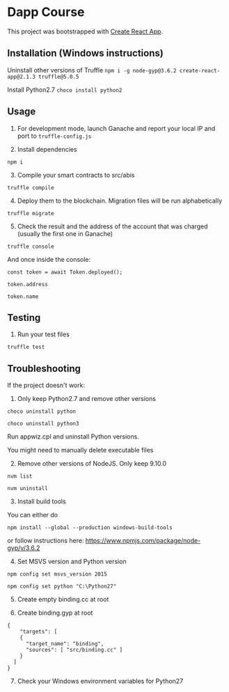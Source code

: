 # Dapp Course

This project was bootstrapped with [Create React App](https://github.com/facebook/create-react-app).

## Installation (Windows instructions)

Uninstall other versions of Truffle
`npm i -g node-gyp@3.6.2 create-react-app@2.1.3 truffle@5.0.5`

Install Python2.7
`choco install python2`

## Usage

1. For development mode, launch Ganache and report your local IP and port to `truffle-config.js`

2. Install dependencies

`npm i`

3. Compile your smart contracts to src/abis

`truffle compile`

4. Deploy them to the blockchain. Migration files will be run alphabetically

`truffle migrate`

5. Check the result and the address of the account that was charged (usually the first one in Ganache)

`truffle console`

And once inside the console:

`const token = await Token.deployed();`

`token.address`

`token.name`

## Testing 

1. Run your test files

`truffle test`

## Troubleshooting

If the project doesn't work:
1. Only keep Python2.7 and remove other versions

`choco uninstall python`

`choco uninstall python3`

Run appwiz.cpl and uninstall Python versions.

You might need to manually delete executable files 

2. Remove other versions of NodeJS. Only keep 9.10.0

`nvm list`

`nvm uninstall`

3. Install build tools

You can either do

`npm install --global --production windows-build-tools`

or follow instructions here: https://www.npmjs.com/package/node-gyp/v/3.6.2

4. Set MSVS version and Python version

`npm config set msvs_version 2015`

`npm config set python "C:\Python27"`

5. Create empty binding.cc at root

6. Create binding.gyp at root

```
{
    "targets": [
    {
      "target_name": "binding",
      "sources": [ "src/binding.cc" ]
    }
  ]
}
```

7. Check your Windows environment variables for Python27

